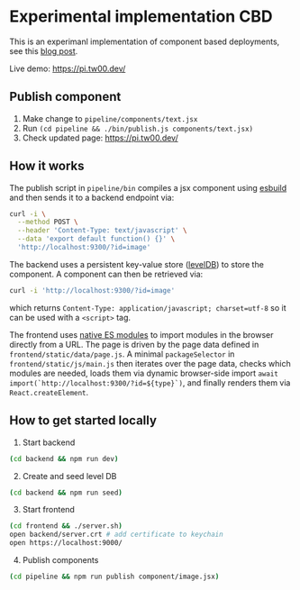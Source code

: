 # Experimental implementation CBD

This is an experimanl implementation of component based deployments,
see this [blog post](https://tw00.dev/post/component-based-deployment/).

Live demo: https://pi.tw00.dev/

## Publish component

1. Make change to `pipeline/components/text.jsx`
2. Run `(cd pipeline && ./bin/publish.js components/text.jsx)`
3. Check updated page: https://pi.tw00.dev/

## How it works

The publish script in `pipeline/bin` compiles a jsx component using [esbuild](https://esbuild.github.io/) and then sends it to a backend endpoint via:

```bash
curl -i \
  --method POST \
  --header 'Content-Type: text/javascript' \
  --data 'export default function() {}' \
  'http://localhost:9300/?id=image'
```

The backend uses a persistent key-value store ([levelDB](https://github.com/Level/leveldown)) to store the component. A component can then be retrieved via:

```bash
curl -i 'http://localhost:9300/?id=image'
```

which returns `Content-Type: application/javascript; charset=utf-8` so it can be used with a `<script>` tag.

The frontend uses [native ES modules](https://hacks.mozilla.org/2018/03/es-modules-a-cartoon-deep-dive/) to import modules in the browser directly from a URL.
The page is driven by the page data defined in `frontend/static/data/page.js`. A minimal `packageSelector` in `frontend/static/js/main.js` then iterates over the page data, checks which modules are needed, loads them via dynamic browser-side import `` await import(`http://localhost:9300/?id=${type}`) ``, and finally renders them via `React.createElement`.

## How to get started locally

1. Start backend

```bash
(cd backend && npm run dev)
```

2. Create and seed level DB

```bash
(cd backend && npm run seed)
```

3. Start frontend

```bash
(cd frontend && ./server.sh)
open backend/server.crt # add certificate to keychain
open https://localhost:9000/
```

4. Publish components

```bash
(cd pipeline && npm run publish component/image.jsx)
```
